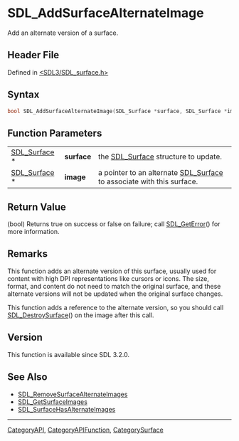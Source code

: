 # SDL_AddSurfaceAlternateImage

Add an alternate version of a surface.

## Header File

Defined in [<SDL3/SDL_surface.h>](https://github.com/libsdl-org/SDL/blob/main/include/SDL3/SDL_surface.h)

## Syntax

```c
bool SDL_AddSurfaceAlternateImage(SDL_Surface *surface, SDL_Surface *image);
```

## Function Parameters

|                              |             |                                                                                      |
| ---------------------------- | ----------- | ------------------------------------------------------------------------------------ |
| [SDL_Surface](SDL_Surface) * | **surface** | the [SDL_Surface](SDL_Surface) structure to update.                                  |
| [SDL_Surface](SDL_Surface) * | **image**   | a pointer to an alternate [SDL_Surface](SDL_Surface) to associate with this surface. |

## Return Value

(bool) Returns true on success or false on failure; call
[SDL_GetError](SDL_GetError)() for more information.

## Remarks

This function adds an alternate version of this surface, usually used for
content with high DPI representations like cursors or icons. The size,
format, and content do not need to match the original surface, and these
alternate versions will not be updated when the original surface changes.

This function adds a reference to the alternate version, so you should call
[SDL_DestroySurface](SDL_DestroySurface)() on the image after this call.

## Version

This function is available since SDL 3.2.0.

## See Also

- [SDL_RemoveSurfaceAlternateImages](SDL_RemoveSurfaceAlternateImages)
- [SDL_GetSurfaceImages](SDL_GetSurfaceImages)
- [SDL_SurfaceHasAlternateImages](SDL_SurfaceHasAlternateImages)






----
[CategoryAPI](CategoryAPI), [CategoryAPIFunction](CategoryAPIFunction), [CategorySurface](CategorySurface)

